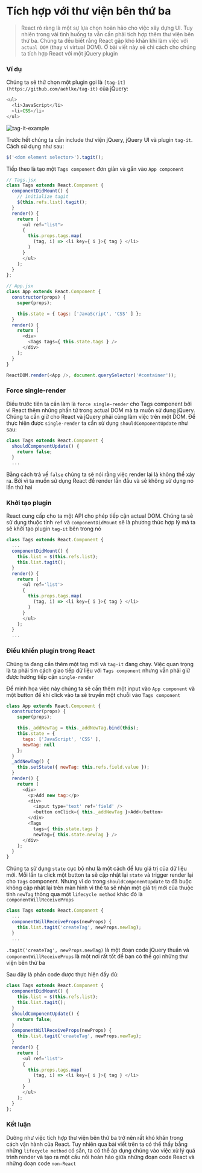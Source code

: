 # Tích hợp với thư viện bên thứ ba
>React rõ ràng là một sự lựa chọn hoàn hảo cho việc xây dựng UI. Tuy nhiên trong vài tình huống ta vẫn cần phải tích hợp thêm thư viện bên thứ ba. Chúng ta đều biết rằng React gặp khó khăn khi làm việc với `actual DOM` (thay vì virtual DOM). Ở bài viết này sẽ chỉ cách cho chúng ta tích hợp React với một jQuery plugin 

### Ví dụ
Chúng ta sẽ thử chọn một plugin gọi là `[tag-it](https://github.com/aehlke/tag-it)` của jQuery:

```javascript
<ul>
  <li>JavaScript</li>
  <li>CSS</li>
</ul>
```

![tag-it-example](https://krasimir.gitbooks.io/react-in-patterns/content/chapter-12/tag-it.png)

Trước hết chúng ta cần include thư viện jQuery, jQuery UI và plugin `tag-it`. Cách sử dụng như sau:

```javascript
$('<dom element selector>').tagit();
```

Tiếp theo là tạo một `Tags component` đơn giản và gắn vào `App component`

```javascript
// Tags.jsx
class Tags extends React.Component {
  componentDidMount() {
    // initialize tagit
    $(this.refs.list).tagit();
  }
  render() {
    return (
      <ul ref="list">
      {
        this.props.tags.map(
          (tag, i) => <li key={ i }>{ tag } </li>
        )
      }
      </ul>
    );
  }
};

// App.jsx
class App extends React.Component {
  constructor(props) {
    super(props);

    this.state = { tags: ['JavaScript', 'CSS' ] };
  }
  render() {
    return (
      <div>
        <Tags tags={ this.state.tags } />
      </div>
    );
  }
}

ReactDOM.render(<App />, document.querySelector('#container'));
```

### Force single-render

Điều trước tiên ta cần làm là `force single-render` cho Tags component bởi vì React thêm những phần tử trong actual DOM mà ta muốn sử dung jQuery. Chúng ta cần giữ cho React và jQuery phải cùng làm việc trên một DOM. Để thực hiện được `single-render` ta cần sử dụng `shouldComponentUpdate` như sau:

```javascript
class Tags extends React.Component {
  shouldComponentUpdate() {
    return false;
  }
  ...
```

Bằng cách trả về `false` chúng ta sẽ nói rằng việc render lại là không thể xảy ra. Bởi vì ta muốn sử dụng React để render lần đầu và sẽ không sử dụng nó lần thứ hai

### Khởi tạo plugin

React cung cấp cho ta một API cho phép tiếp cận actual DOM. Chúng ta sẽ sử dụng thuộc tính `ref` và `componentDidMount` sẽ là phương thức hợp lý mà ta sẽ khởi tạo plugin `tag-it` bên trong nó

```javascript
class Tags extends React.Component {
  ...
  componentDidMount() {
    this.list = $(this.refs.list);
    this.list.tagit();
  }
  render() {
    return (
      <ul ref='list'>
      {
        this.props.tags.map(
          (tag, i) => <li key={ i }>{ tag } </li>
        )
      }
      </ul>
    );
  }
  ...
```

### Điều khiển plugin trong React

Chúng ta đang cần thêm một tag mới và `tag-it` đang chạy. Việc quan trọng là ta phải tìm cách giao tiếp dữ liệu với `Tags component` nhưng vẫn phải giữ được hướng tiếp cận `single-render`

Để minh họa việc này chúng ta sẽ cần thêm một input vào `App component` và một button để khi click vào ta sẽ truyền một chuỗi vào `Tags component`

```javascript
class App extends React.Component {
  constructor(props) {
    super(props);

    this._addNewTag = this._addNewTag.bind(this);
    this.state = {
      tags: ['JavaScript', 'CSS' ],
      newTag: null
    };
  }
  _addNewTag() {
    this.setState({ newTag: this.refs.field.value });
  }
  render() {
    return (
      <div>
        <p>Add new tag:</p>
        <div>
          <input type='text' ref='field' />
          <button onClick={ this._addNewTag }>Add</button>
        </div>
        <Tags
          tags={ this.state.tags }
          newTag={ this.state.newTag } />
      </div>
    );
  }
}
```

Chúng ta sử dụng `state` cục bộ như là một cách để lưu giá trị của dữ liệu mới. Mỗi lần ta click một button ta sẽ cập nhật lại `state` và trigger render lại cho `Tags` component. Nhưng vì do trong `shouldComponentUpdate` ta đã buộc không cập nhật lại trên màn hình vì thế ta sẽ nhận một giá trị mới của thuộc tính `newTag` thông qua một `lifecycle method` khác đó là `componentWillReceiveProps`

```javascript
class Tags extends React.Component {
  ...
  componentWillReceiveProps(newProps) {
    this.list.tagit('createTag', newProps.newTag);
  }
  ...
```

`.tagit('createTag', newProps.newTag)` là một đoạn code jQuery thuần và `componentWillReceiveProps` là một nơi rất tốt để bạn có thể gọi những thư viện bên thứ ba

Sau đây là phần code được thực hiện đầy đủ:

```javascript
class Tags extends React.Component {
  componentDidMount() {
    this.list = $(this.refs.list);
    this.list.tagit();
  }
  shouldComponentUpdate() {
    return false;
  }
  componentWillReceiveProps(newProps) {
    this.list.tagit('createTag', newProps.newTag);
  }
  render() {
    return (
      <ul ref='list'>
      {
        this.props.tags.map(
          (tag, i) => <li key={ i }>{ tag } </li>
        )
      }
      </ul>
    );
  }
};
```

### Kết luận
Dường như việc tích hợp thư viện bên thứ ba trở nên rất khó khăn trong cách vận hành của React. Tuy nhiên qua bài viết trên ta có thể thấy bằng những `lifecycle method` có sẵn, ta có thể áp dụng chúng vào việc xử lý quá trình render và tạo ra một cầu nối hoàn hảo giữa những đoạn code React và những đoạn code `non-React`
